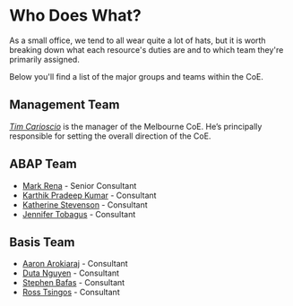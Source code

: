 # Who Does What?
As a small office, we tend to all wear quite a lot of hats, but it is worth breaking down what each resource's duties are and to which team they're primarily assigned.

Below you'll find a list of the major groups and teams within the CoE.

## Management Team
[*Tim Carioscio*](http://www.contax.com/portal/petra/Contact_Single.asp?EMPID=246) is the manager of the Melbourne CoE. He’s principally responsible for setting the overall direction of the CoE.

## ABAP Team
* [Mark Rena](http://www.contax.com/portal/petra/Contact_Single.asp?EMPID=523) - Senior Consultant
* [Karthik Pradeep Kumar](http://www.contax.com/portal/petra/Contact_Single.asp?EMPID=621) - Consultant
* [Katherine Stevenson](http://www.contax.com/portal/petra/Contact_Single.asp?EMPID=657) - Consultant
* [Jennifer Tobagus](http://www.contax.com/portal/petra/Contact_Single.asp?EMPID=665) - Consultant

## Basis Team
* [Aaron Arokiaraj](http://www.contax.com/portal/petra/Contact_Single.asp?EMPID=538) - Consultant
* [Duta Nguyen](http://www.contax.com/portal/petra/Contact_Single.asp?EMPID=539) - Consultant
* [Stephen Bafas](http://www.contax.com/portal/petra/Contact_Single.asp?EMPID=540) - Consultant
* [Ross Tsingos](http://www.contax.com/portal/petra/Contact_Single.asp?EMPID=638) - Consultant
